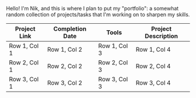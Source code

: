 Hello! I'm Nik, and this is where I plan to put my "portfolio": 
a somewhat random collection of projects/tasks that I'm working on to sharpen my skills.

| Project Link  | Completion Date | Tools | Project Description |
| -------- | -------- | -------- | -------- |
| Row 1, Col 1 | Row 1, Col 2 | Row 1, Col 3 | Row 1, Col 4 |
| Row 2, Col 1 | Row 2, Col 2 | Row 2, Col 3 | Row 2, Col 4 |
| Row 3, Col 1 | Row 3, Col 2 | Row 3, Col 3 | Row 3, Col 4 |


<!---
NMangi1/NMangi1 is a ✨ special ✨ repository because its `README.md` (this file) appears on your GitHub profile.
You can click the Preview link to take a look at your changes.
--->
